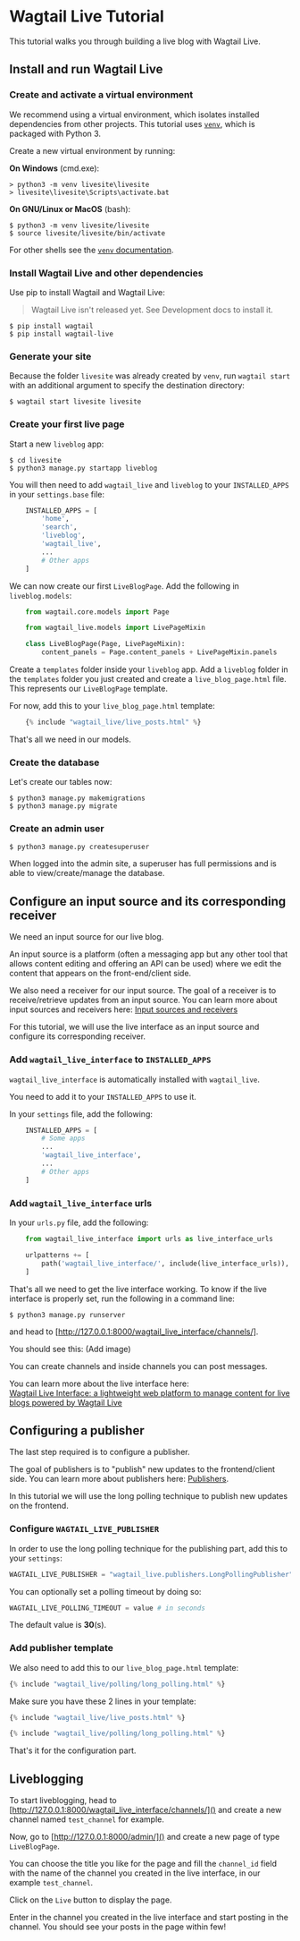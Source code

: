 # Wagtail Live Tutorial

This tutorial walks you through building a live blog with Wagtail Live.

## Install and run Wagtail Live

### Create and activate a virtual environment

We recommend using a virtual environment, which isolates installed dependencies from other projects.
This tutorial uses [`venv`](https://docs.python.org/3/tutorial/venv.html), which is packaged with Python 3.

Create a new virtual environment by running:

**On Windows** (cmd.exe):

```doscon
> python3 -m venv livesite\livesite
> livesite\livesite\Scripts\activate.bat
```

**On GNU/Linux or MacOS** (bash):

```console
$ python3 -m venv livesite/livesite
$ source livesite/livesite/bin/activate
```

For other shells see the [`venv` documentation](https://docs.python.org/3/library/venv.html).



### Install Wagtail Live and other dependencies

Use pip to install Wagtail and Wagtail Live:

> Wagtail Live isn't released yet. See Development docs to install it.

```console
$ pip install wagtail
$ pip install wagtail-live
```

### Generate your site

Because the folder `livesite` was already created by `venv`, run `wagtail start` with an additional argument to specify the destination directory:

```console
$ wagtail start livesite livesite
```

### Create your first live page

Start a new `liveblog` app:

```console
$ cd livesite
$ python3 manage.py startapp liveblog
```

You will then need to add `wagtail_live` and `liveblog` to your `INSTALLED_APPS` in your `settings.base` file:
```python
    INSTALLED_APPS = [
        'home',
        'search',
        'liveblog',
        'wagtail_live',
        ...
        # Other apps
    ]
```

We can now create our first `LiveBlogPage`. Add the following in `liveblog.models`:
```python
    from wagtail.core.models import Page

    from wagtail_live.models import LivePageMixin

    class LiveBlogPage(Page, LivePageMixin):
        content_panels = Page.content_panels + LivePageMixin.panels
```



Create a `templates` folder inside your `liveblog` app. Add a `liveblog` folder in the `templates` folder you just created and create a `live_blog_page.html` file. This represents our `LiveBlogPage` template.

For now, add this to your `live_blog_page.html` template:
```python
    {% include "wagtail_live/live_posts.html" %}
```
That's all we need in our models.

### Create the database

Let's create our tables now:

```console
$ python3 manage.py makemigrations
$ python3 manage.py migrate
```

### Create an admin user

```console
$ python3 manage.py createsuperuser
```

When logged into the admin site, a superuser has full permissions and is able to view/create/manage the database.

## Configure an input source and its corresponding receiver

We need an input source for our live blog.

An input source is a platform (often a messaging app but any other tool that allows content editing and offering an API can be used) where we edit the content that appears on the front-end/client side.

We also need a receiver for our input source. The goal of a receiver is to receive/retrieve updates from an input source. You can learn more about input sources and receivers here: [Input sources and receivers](../topics/input_source_and_receivers.md)


For this tutorial, we will use the live interface as an input source and configure its corresponding receiver.

### Add `wagtail_live_interface` to `INSTALLED_APPS`

`wagtail_live_interface` is automatically installed with `wagtail_live`.

You need to add it to your `INSTALLED_APPS` to use it.

In your `settings` file, add the following:
```python
    INSTALLED_APPS = [
        # Some apps
        ...
        'wagtail_live_interface',
        ...
        # Other apps
    ]
```

### Add `wagtail_live_interface` urls

In your `urls.py` file, add the following:
```python
    from wagtail_live_interface import urls as live_interface_urls

    urlpatterns += [
        path('wagtail_live_interface/', include(live_interface_urls)),
    ]
```

That's all we need to get the live interface working. To know if the live interface is properly set, run the following in a command line:
```console
$ python3 manage.py runserver
```
and head to [http://127.0.0.1:8000/wagtail_live_interface/channels/].

You should see this: (Add image)

You can create channels and inside channels you can post messages.

You can learn more about the live interface here:  
[Wagtail Live Interface: a lightweight web platform to manage content for live blogs powered by Wagtail Live](../topics/wagtail_live_interface.md)

## Configuring a publisher

The last step required is to configure a publisher.

The goal of publishers is to "publish" new updates to the frontend/client side. You can learn more about publishers here: [Publishers](../topics/publishers.md).

In this tutorial we will use the long polling technique to publish new updates on the frontend.

### Configure `WAGTAIL_LIVE_PUBLISHER`

In order to use the long polling technique for the publishing part, add this to your `settings`:
```python
WAGTAIL_LIVE_PUBLISHER = "wagtail_live.publishers.LongPollingPublisher"
```

You can optionally set a polling timeout by doing so:
```python
WAGTAIL_LIVE_POLLING_TIMEOUT = value # in seconds
```
The default value is **30**(s).

### Add publisher template

We also need to add this to our `live_blog_page.html` template:
```python
{% include "wagtail_live/polling/long_polling.html" %}
```

Make sure you have these 2 lines in your template:
```python
{% include "wagtail_live/live_posts.html" %}

{% include "wagtail_live/polling/long_polling.html" %}
```

That's it for the configuration part.

## Liveblogging

To start liveblogging, head to [http://127.0.0.1:8000/wagtail_live_interface/channels/]() and create a new channel named `test_channel` for example.

Now, go to [http://127.0.0.1:8000/admin/]() and create a new page of type `LiveBlogPage`.

You can choose the title you like for the page and fill the `channel_id` field with the name of the channel you created in the live interface, in our example `test_channel`.

Click on the `Live` button to display the page.

Enter in the channel you created in the live interface and start posting in the channel. You should see your posts in the page within few!

